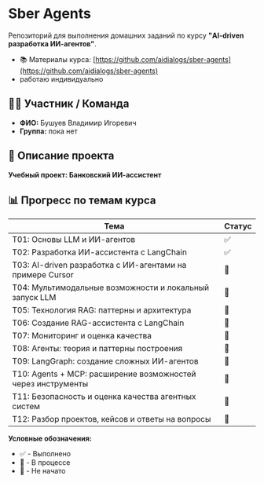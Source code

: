 # Sber Agents

Репозиторий для выполнения домашних заданий по курсу **"AI-driven разработка ИИ-агентов"**.

- 📚 Материалы курса: [https://github.com/aidialogs/sber-agents](https://github.com/aidialogs/sber-agents)
- работаю индивидуально 

## 👨‍💻 Участник / Команда


- **ФИО:** Бушуев Владимир Игоревич
- **Группа:** пока нет


## 📝 Описание проекта


**Учебный проект: Банковский ИИ-ассистент**


## 📊 Прогресс по темам курса

| Тема | Статус |
|------|--------|
| Т01: Основы LLM и ИИ-агентов | ✅ |
| Т02: Разработка ИИ-ассистента с LangChain | ✅ |
| Т03: AI-driven разработка с ИИ-агентами на примере Cursor | 🔲 |
| Т04: Мультимодальные возможности и локальный запуск LLM | 🔲 |
| Т05: Технология RAG: паттерны и архитектура | 🔲 |
| Т06: Создание RAG-ассистента с LangChain | 🔲 |
| Т07: Мониторинг и оценка качества | 🔲 |
| Т08: Агенты: теория и паттерны построения | 🔲 |
| Т09: LangGraph: создание сложных ИИ-агентов | 🔲 |
| Т10: Agents + MCP: расширение возможностей через инструменты | 🔲 |
| Т11: Безопасность и оценка качества агентных систем | 🔲 |
| Т12: Разбор проектов, кейсов и ответы на вопросы | 🔲 |

**Условные обозначения:**
- ✅ - Выполнено
- 🔄 - В процессе
- 🔲 - Не начато

